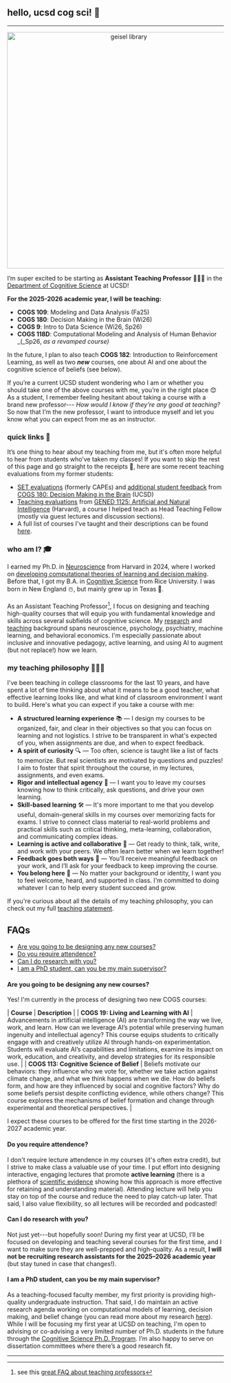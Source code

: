 ## hello, ucsd cog sci! 👋
***
<p align="center">
<img src="https://lucylai.com/files/ucsd/geisel.png" alt="geisel library" width="550"/>
</p>

I’m super excited to be starting as **Assistant Teaching Professor** 👩🏻‍🏫 in the [Department of Cognitive Science](https://cogsci.ucsd.edu/) at UCSD!

**For the 2025-2026 academic year, I will be teaching:**
- **COGS 109**: Modeling and Data Analysis (Fa25)
- **COGS 180**: Decision Making in the Brain (Wi26)
- **COGS 9**: Intro to Data Science (Wi26, Sp26)
- **COGS 118D**: Computational Modeling and Analysis of Human Behavior _(_Sp26, _as a revamped course)_

In the future, I plan to also teach **COGS 182**: Introduction to Reinforcement Learning, as well as two _**new**_ courses, one about AI and one about the cognitive science of beliefs (see below).

If you’re a current UCSD student wondering who I am or whether you should take one of the above courses with me, you’re in the right place 😊 As a student, I remember feeling hesitant about taking a course with a brand new professor--- _How would I know if they’re any good at teaching?_ So now that I’m the new professor, I want to introduce myself and let you know what you can expect from me as an instructor.

### quick links 🔗
It’s one thing to hear about my teaching from me, but it's often more helpful to hear from students who’ve taken my classes! If you want to skip the rest of this page and go straight to the receipts 🧾, here are some recent teaching evaluations from my former students:
- [SET evaluations](https://lucylai.com/files/cogs180_set.pdf) (formerly CAPEs) and [additional student feedback](https://lucylai.com/files/cogs180_survey.pdf) from [COGS 180: Decision Making in the Brain](https://cogs180.github.io/su24/) (UCSD)
- [Teaching evaluations](https://lucylai.com/files/gened1125_teaching.pdf) from [GENED 1125: Artificial and Natural Intelligence](https://gened1125.github.io/spring2024/) (Harvard), a course I helped teach as Head Teaching Fellow (mostly via guest lectures and discussion sections).
- A full list of courses I've taught and their descriptions can be found [here](https://lucylai.com/teaching.html).

### who am I? 🎓
I earned my Ph.D. in [Neuroscience](https://pinphd.hms.harvard.edu/) from Harvard in 2024, where I worked on [developing computational theories of learning and decision making](https://lucylai.com/files/lai_precis.pdf). Before that, I got my B.A. in [Cognitive Science](https://cogsci.rice.edu/) from Rice University. I was born in New England ☃️, but mainly grew up in Texas 🤠.

As an Assistant Teaching Professor[^1], I focus on designing and teaching high-quality courses that will equip you with fundamental knowledge and skills across several subfields of cognitive science. My [research](https://lucylai.com/research) and [teaching](https://lucylai.com/teaching) background spans neuroscience, psychology, psychiatry, machine learning, and behavioral economics. I'm especially passionate about inclusive and innovative pedagogy, active learning, and using AI to augment (but not replace!) how we learn.
[^1]: see this [great FAQ about teaching professors](https://wstyler.ucsd.edu/teachingprof/)

### my teaching philosophy 👩🏻‍🏫
I've been teaching in college classrooms for the last 10 years, and have spent a lot of time thinking about what it means to be a good teacher, what effective learning looks like, and what kind of classroom environment I want to build. Here's what you can expect if you take a course with me:

- **A structured learning experience** 📚 — I design my courses to be organized, fair, and clear in their objectives so that you can focus on learning and not logistics. I strive to be transparent in what's expected of you, when assignments are due, and when to expect feedback.
- **A spirit of curiosity** 🔍 —  Too often, science is taught like a list of facts to memorize. But real scientists are motivated by questions and puzzles! I aim to foster that spirit throughout the course, in my lectures, assignments, and even exams.
- **Rigor and intellectual agency** 🤔 — I want you to leave my courses knowing how to think critically, ask questions, and drive your own learning.
- **Skill-based learning** 🛠️ — It's more important to me that you develop useful, domain-general skills in my courses over memorizing facts for exams. I strive to connect class material to real-world problems and practical skills such as critical thinking, meta-learning, collaboration, and communicating complex ideas.
- **Learning is active and collaborative** 🤝 — Get ready to think, talk, write, and work with your peers. We often learn better when we learn together!
- **Feedback goes both ways** 🔁 — You’ll receive meaningful feedback on your work, and I’ll ask for your feedback to keep improving the course.
- **You belong here** 🌈 — No matter your background or identity, I want you to feel welcome, heard, and supported in class. I'm committed to doing whatever I can to help every student succeed and grow.
  
If you're curious about all the details of my teaching philosophy, you can check out my full [teaching statement](https://lucylai.com/files/ucsd/lai_teaching_statement.pdf).

## FAQs
* [Are you going to be designing any new courses?](#are-you-going-to-be-designing-any-new-courses)
* [Do you require attendence?](#do-you-require-attendence)
* [Can I do research with you?](#can-i-do-research-with-you)
* [I am a PhD student, can you be my main supervisor?](#i-am-a-phd-student-can-you-be-my-main-supervisor)
  
#### Are you going to be designing any new courses? 
Yes! I'm currently in the process of designing two new COGS courses: 

|                 **Course**              | **Description** |
| **COGS 19: Living and Learning with AI** | Advancements in artificial intelligence (AI) are transforming the way we live, work, and learn. How can we leverage AI’s potential while preserving human ingenuity and intellectual agency? This course equips students to critically engage with and creatively utilize AI through hands-on experimentation. Students will evaluate AI’s capabilities and limitations, examine its impact on work, education, and creativity, and develop strategies for its responsible use. |
| **COGS 113: Cognitive Science of Belief** | Beliefs motivate our behaviors: they influence who we vote for, whether we take action against climate change, and what we think happens when we die. How do beliefs form, and how are they influenced by social and cognitive factors? Why do some beliefs persist despite conflicting evidence, while others change? This course explores the mechanisms of belief formation and change through experimental and theoretical perspectives. |

I expect these courses to be offered for the first time starting in the 2026-2027 academic year.

#### Do you require attendence? 
I don't require lecture attendence in my courses (it's often extra credit), but I strive to make class a valuable use of your time. I put effort into designing interactive, engaging lectures that promote **active learning** (there is a plethora of [scientific evidence](https://citl.indiana.edu/teaching-resources/evidence-based/active-learning.html) showing how this approach is more effective for retaining and understanding material). Attending lecture will help you stay on top of the course and reduce the need to play catch-up later. That said, I also value flexibility, so all lectures will be recorded and podcasted!
 
#### Can I do research with you?
Not just yet---but hopefully soon! During my first year at UCSD, I’ll be focused on developing and teaching several courses for the first time, and I want to make sure they are well-prepped and high-quality. As a result, **I will not be recruiting research assistants for the 2025–2026 academic year** (but stay tuned in case that changes!).

#### I am a PhD student, can you be my main supervisor?
As a teaching-focused faculty member, my first priority is providing high-quality undergraduate instruction. That said, I do maintain an active research agenda working on computational models of learning, decision making, and belief change (you can read more about my research [here](https://lucylai.com/research.html)). While I will be focusing my first year at UCSD on teaching, I'm open to advising or co-advising a very limited number of Ph.D. students in the future through the [Cognitive Science Ph.D. Program](https://cogsci.ucsd.edu/graduates/phd-program/index.html). I’m also happy to serve on dissertation committees where there’s a good research fit.

***
